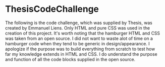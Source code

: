 # ThesisCodeChallenge
The following is the code challenge, which was supplied by Thesis, was created by Emmanuel Liens. Only HTML and pure CSS was used in the creation of this project. It's worth noting that the hamburger HTML and CSS was taken from an open source. I did not want to waste alot of time on a hamburger code when they tend to be generic in design/appearance. I apologize if the purpose was to build everything from scratch to test how far my knowledge extends in HTML and CSS. I do understand the purpose and function of all the code blocks supplied in the open source.
